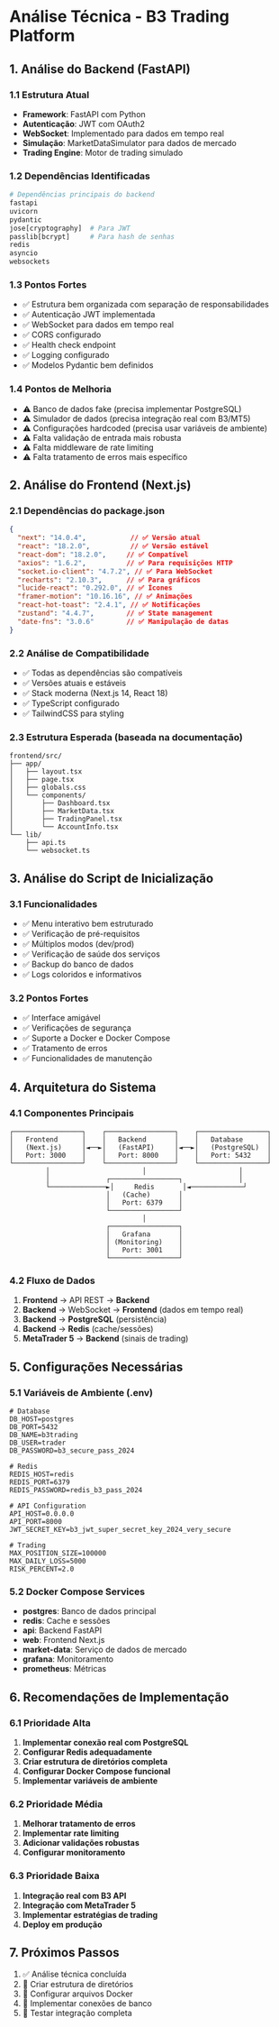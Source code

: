 # Análise Técnica - B3 Trading Platform

## 1. Análise do Backend (FastAPI)

### 1.1 Estrutura Atual
- **Framework**: FastAPI com Python
- **Autenticação**: JWT com OAuth2
- **WebSocket**: Implementado para dados em tempo real
- **Simulação**: MarketDataSimulator para dados de mercado
- **Trading Engine**: Motor de trading simulado

### 1.2 Dependências Identificadas
```python
# Dependências principais do backend
fastapi
uvicorn
pydantic
jose[cryptography]  # Para JWT
passlib[bcrypt]     # Para hash de senhas
redis
asyncio
websockets
```

### 1.3 Pontos Fortes
- ✅ Estrutura bem organizada com separação de responsabilidades
- ✅ Autenticação JWT implementada
- ✅ WebSocket para dados em tempo real
- ✅ CORS configurado
- ✅ Health check endpoint
- ✅ Logging configurado
- ✅ Modelos Pydantic bem definidos

### 1.4 Pontos de Melhoria
- ⚠️ Banco de dados fake (precisa implementar PostgreSQL)
- ⚠️ Simulador de dados (precisa integração real com B3/MT5)
- ⚠️ Configurações hardcoded (precisa usar variáveis de ambiente)
- ⚠️ Falta validação de entrada mais robusta
- ⚠️ Falta middleware de rate limiting
- ⚠️ Falta tratamento de erros mais específico

## 2. Análise do Frontend (Next.js)

### 2.1 Dependências do package.json
```json
{
  "next": "14.0.4",           // ✅ Versão atual
  "react": "18.2.0",          // ✅ Versão estável
  "react-dom": "18.2.0",     // ✅ Compatível
  "axios": "1.6.2",          // ✅ Para requisições HTTP
  "socket.io-client": "4.7.2", // ✅ Para WebSocket
  "recharts": "2.10.3",      // ✅ Para gráficos
  "lucide-react": "0.292.0", // ✅ Ícones
  "framer-motion": "10.16.16", // ✅ Animações
  "react-hot-toast": "2.4.1", // ✅ Notificações
  "zustand": "4.4.7",        // ✅ State management
  "date-fns": "3.0.6"        // ✅ Manipulação de datas
}
```

### 2.2 Análise de Compatibilidade
- ✅ Todas as dependências são compatíveis
- ✅ Versões atuais e estáveis
- ✅ Stack moderna (Next.js 14, React 18)
- ✅ TypeScript configurado
- ✅ TailwindCSS para styling

### 2.3 Estrutura Esperada (baseada na documentação)
```
frontend/src/
├── app/
│   ├── layout.tsx
│   ├── page.tsx
│   ├── globals.css
│   └── components/
│       ├── Dashboard.tsx
│       ├── MarketData.tsx
│       ├── TradingPanel.tsx
│       └── AccountInfo.tsx
└── lib/
    ├── api.ts
    └── websocket.ts
```

## 3. Análise do Script de Inicialização

### 3.1 Funcionalidades
- ✅ Menu interativo bem estruturado
- ✅ Verificação de pré-requisitos
- ✅ Múltiplos modos (dev/prod)
- ✅ Verificação de saúde dos serviços
- ✅ Backup do banco de dados
- ✅ Logs coloridos e informativos

### 3.2 Pontos Fortes
- ✅ Interface amigável
- ✅ Verificações de segurança
- ✅ Suporte a Docker e Docker Compose
- ✅ Tratamento de erros
- ✅ Funcionalidades de manutenção

## 4. Arquitetura do Sistema

### 4.1 Componentes Principais
```
┌─────────────────┐    ┌─────────────────┐    ┌─────────────────┐
│   Frontend      │    │   Backend       │    │   Database      │
│   (Next.js)     │◄──►│   (FastAPI)     │◄──►│   (PostgreSQL)  │
│   Port: 3000    │    │   Port: 8000    │    │   Port: 5432    │
└─────────────────┘    └─────────────────┘    └─────────────────┘
         │                       │                       │
         │              ┌─────────────────┐              │
         └──────────────►│     Redis       │◄─────────────┘
                        │   (Cache)       │
                        │   Port: 6379    │
                        └─────────────────┘
                                 │
                        ┌─────────────────┐
                        │   Grafana       │
                        │ (Monitoring)    │
                        │   Port: 3001    │
                        └─────────────────┘
```

### 4.2 Fluxo de Dados
1. **Frontend** → API REST → **Backend**
2. **Backend** → WebSocket → **Frontend** (dados em tempo real)
3. **Backend** → **PostgreSQL** (persistência)
4. **Backend** → **Redis** (cache/sessões)
5. **MetaTrader 5** → **Backend** (sinais de trading)

## 5. Configurações Necessárias

### 5.1 Variáveis de Ambiente (.env)
```env
# Database
DB_HOST=postgres
DB_PORT=5432
DB_NAME=b3trading
DB_USER=trader
DB_PASSWORD=b3_secure_pass_2024

# Redis
REDIS_HOST=redis
REDIS_PORT=6379
REDIS_PASSWORD=redis_b3_pass_2024

# API Configuration
API_HOST=0.0.0.0
API_PORT=8000
JWT_SECRET_KEY=b3_jwt_super_secret_key_2024_very_secure

# Trading
MAX_POSITION_SIZE=100000
MAX_DAILY_LOSS=5000
RISK_PERCENT=2.0
```

### 5.2 Docker Compose Services
- **postgres**: Banco de dados principal
- **redis**: Cache e sessões
- **api**: Backend FastAPI
- **web**: Frontend Next.js
- **market-data**: Serviço de dados de mercado
- **grafana**: Monitoramento
- **prometheus**: Métricas

## 6. Recomendações de Implementação

### 6.1 Prioridade Alta
1. **Implementar conexão real com PostgreSQL**
2. **Configurar Redis adequadamente**
3. **Criar estrutura de diretórios completa**
4. **Configurar Docker Compose funcional**
5. **Implementar variáveis de ambiente**

### 6.2 Prioridade Média
1. **Melhorar tratamento de erros**
2. **Implementar rate limiting**
3. **Adicionar validações robustas**
4. **Configurar monitoramento**

### 6.3 Prioridade Baixa
1. **Integração real com B3 API**
2. **Integração com MetaTrader 5**
3. **Implementar estratégias de trading**
4. **Deploy em produção**

## 7. Próximos Passos

1. ✅ Análise técnica concluída
2. 🔄 Criar estrutura de diretórios
3. 🔄 Configurar arquivos Docker
4. 🔄 Implementar conexões de banco
5. 🔄 Testar integração completa

